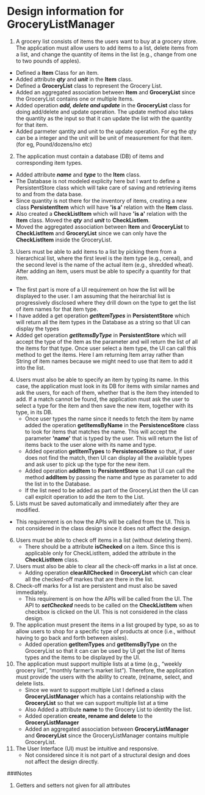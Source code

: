 # Design information for GroceryListManager

1. A grocery list consists of items the users want to buy at a grocery store. The application must allow users to add items to a list, delete items from a list, and change the quantity of items in the list (e.g., change from one to two pounds of apples).
 * Defined a **Item** Class for an item.
 * Added attribute ***qty*** and ***unit*** in the **Item** class.
 * Defined a **GroceryList** class to represent the Grocery List.
 * Added an aggregated association between **Item** and **GroceryList** since the GroceryList contains one or multiple Items.
 * Added operation ***add, delete and update*** in the **GroceryList** class for doing add/delete and update operation. The update method also takes the quantity as the input so that it can update the list with the quantity for that item.
 * Added parmeter qantity and unit to the update operation. For eg the qty can be a integer and the unit will be unit of measurement for that item.(for eg, Pound/dozens/no etc)
2. The application must contain a database (DB) of items and corresponding item types.
 * 	Added attribute ***name*** and ***type*** to the **Item** class.
 * The Database is not modeled explicity here but I want to define a PersistentStore class which will take care of saving and retrieving items to and from the data base.
 * Since quantity is not there for the inventory of items, creating a new class **PersistentItem** which will have **'is a'** relation with the **Item** class.
 * Also created a **CheckListItem** which will have **'is a'** relation with the **Item** class. Moved the ***qty*** and ***unit*** to **CheckListIem**.
 *  Moved the aggregated association between **Item** and **GroceryList** to **CheckListItem** and **GroceryList** since we can only have the **CheckListItem** inside the GroceryList.
3. Users must be able to add items to a list by picking them from a hierarchical list, where the first level is the item type (e.g., cereal), and the second level is the name of the actual item (e.g., shredded wheat). After adding an item, users must be able to specify a quantity for that item.
  * The first part is more of a UI requirement on how the list will be displayed to the user. I am assuming that the heirarchial list is progressively disclosed where they drill down on the type to get the list of item names for that item type.
  * I have added a get operation ***getItemTypes*** in **PersistentStore** which will return all the item types in the Database as a string so that UI can display the types 
  * Added get operation ***getItemsByType*** in **PersistentStore** which will accept the type of the item as the parameter and will return the list of all the items for that type. Once user select a item type, the UI can call this method to get the items. Here I am returning Item array rather than String of item names because we might need to use that item to add it into the list. 
4. Users must also be able to specify an item by typing its name. In this case, the application must look in its DB for items with similar names and ask the users, for each of them, whether that is the item they intended to add. If a match cannot be found, the application must ask the user to select a type for the item and then save the new item, together with its type, in its DB.
	* Once user types the name since it needs to fetch the item by name added the operation **getItemsByName** in the **PersistenceStore** class to look for items that matches the name. This will accept the parameter **'name'** that is typed by the user. This will return the list of items back to the user alone with its name and type. 
	* Added operation **getItemTypes** to **PersistenceStore** so that, if user does not find the match, then UI can display all the available types and ask user to pick up the type for the new item.
	* Added operation **addItem**  to **PersistentStore** so that UI can call the method **addItem** by passing the name and type as parameter to add the list in to the Database.
	* If the list need to be added as part of the GroceryList then the UI can call explcit operation to add the item to the List.
5. Lists must be saved automatically and immediately after they are modified.
  * This requirement is on how the APIs will be called from the UI. This is not considered in the class design since it does not affect the design.
6. Users must be able to check off items in a list (without deleting them).
	* There should be a attribute **isChecked** on a item. Since this is applicable only for CheckListItem, added the attribute in the **CheckListItem** class.
7. Users must also be able to clear all the check-off marks in a list at once.
	* Adding operation **clearAllChecked** in **GroceryList** which can clear all the checked-off markes that are there in the list.
8. Check-off marks for a list are persistent and must also be saved immediately.
	* This requirement is on how the APIs will be called from the UI. The API to ***setChecked*** needs to be called on the **CheckListItem** when checkbox is clicked on the UI. This is not considered in the class design.
9. The application must present the items in a list grouped by type, so as to allow users to shop for a specific type of products at once (i.e., without having to go back and forth between aisles).
	* Added operation **getItemTypes** and **getItemsByType** on the GroceryList so that it can can be used by UI get the list of Items types and the items to be displayed by the UI.
10. The application must support multiple lists at a time (e.g., “weekly grocery list”, “monthly farmer’s market list”). Therefore, the application must provide the users with the ability to create, (re)name, select, and delete lists.
	* Since we want to support multiple List I defined a class **GroceryListManager** which has a contains relationship with the **GroceryList** so that we can support multiple list at a time
	* Also Added a attribute **name** to the Grocery List to identity the list.
	* Added operation **create, rename and delete** to the **GroceryListManager**
	* Added an aggregated association between **GroceryListManager** and **GroceryList** since the GroceryListManager contains multiple GroceryList.
11. The User Interface (UI) must be intuitive and responsive.
	* Not considered since it is not part of a structural design and does not affect the design directly.

###Notes

1. Getters and setters not given for all attributes